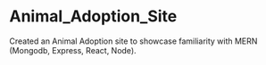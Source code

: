 # Animal_Adoption_Site
Created an Animal Adoption site to showcase familiarity with MERN (Mongodb, Express, React, Node). 

